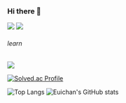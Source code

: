### Hi there 👋
<a href="https://www.notion.so/1-2-e9b9f7df55284d8db2adccec72d81b43" target="_blank"><img src="https://img.shields.io/badge/Notion-black?style=notion&logo=notion&logoColor=white"/></a>
<a href="https://mail.google.com/mail/?view=cm&amp;fs=1&amp;to=zxcasdqwer38@gmail.com" target="_blank"><img src="https://img.shields.io/badge/Gmail-EA4335?style=gmail&logo=gmail&logoColor=white"/></a>
<!--
주석임
-->
###### learn
<img src="https://img.shields.io/badge/python-3776AB?style=python&logo=python&logoColor=white"/></a> 

[![Solved.ac Profile](http://mazassumnida.wtf/api/v2/generate_badge?boj=gksksla38)](https://solved.ac/gksksla38/)
<!--![Harlok's wakatime stats](https://github-readme-stats.vercel.app/api/wakatime?username=euichansong)-->
![Top Langs](https://github-readme-stats.vercel.app/api/top-langs/?username=euichansong)
![Euichan's GitHub stats](https://github-readme-stats.vercel.app/api?username=euichansong&show_icons=true&theme=transparent&count_private=true)